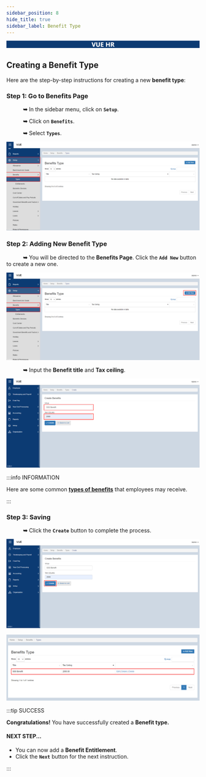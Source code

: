 ```yaml
---
sidebar_position: 8
hide_title: true
sidebar_label: Benefit Type
---
```


![Banner](../img/banner.png)
## Creating a Benefit Type

Here are the step-by-step instructions for creating a new **benefit type**:

### Step 1: Go to Benefits Page

&nbsp;&nbsp;&nbsp;&nbsp;&nbsp;&nbsp;&nbsp;&nbsp;&nbsp;&nbsp;&nbsp;**➥** In the sidebar menu, click on **`Setup`**.

&nbsp;&nbsp;&nbsp;&nbsp;&nbsp;&nbsp;&nbsp;&nbsp;&nbsp;&nbsp;&nbsp;**➥** Click on **`Benefits`**.

&nbsp;&nbsp;&nbsp;&nbsp;&nbsp;&nbsp;&nbsp;&nbsp;&nbsp;&nbsp;&nbsp;**➥** Select **`Types`**.

![Benefits Type](../img/setup-benefits-type.png)

### Step 2: Adding New Benefit Type

&nbsp;&nbsp;&nbsp;&nbsp;&nbsp;&nbsp;&nbsp;&nbsp;&nbsp;&nbsp;&nbsp;**➥** You will be directed to the **Benefits Page**. Click the **`Add New`** button to create a new one.

![Benefits Type](../img/setup-benefits-type-add.png)

&nbsp;&nbsp;&nbsp;&nbsp;&nbsp;&nbsp;&nbsp;&nbsp;&nbsp;&nbsp;&nbsp;**➥** Input the **Benefit title** and **Tax ceiling**.

![Benefits Type](../img/benefits-type-form.png)

:::info INFORMATION

Here are some common [**types of benefits**](../More/Benefit-Types.md) that employees may receive.

:::

### Step 3: Saving
&nbsp;&nbsp;&nbsp;&nbsp;&nbsp;&nbsp;&nbsp;&nbsp;&nbsp;&nbsp;&nbsp;**➥** Click the **`Create`** button to complete the process.

![Benefits Type](../img/benefits-type-create.png)

![Benefits Type](../img/benefits-type-output.png)

:::tip SUCCESS

**Congratulations!** You have successfully created a **Benefit type.**

#### NEXT STEP...

- You can now add a **Benefit Entitlement**.
- Click the **`Next`** button for the next instruction.

:::
